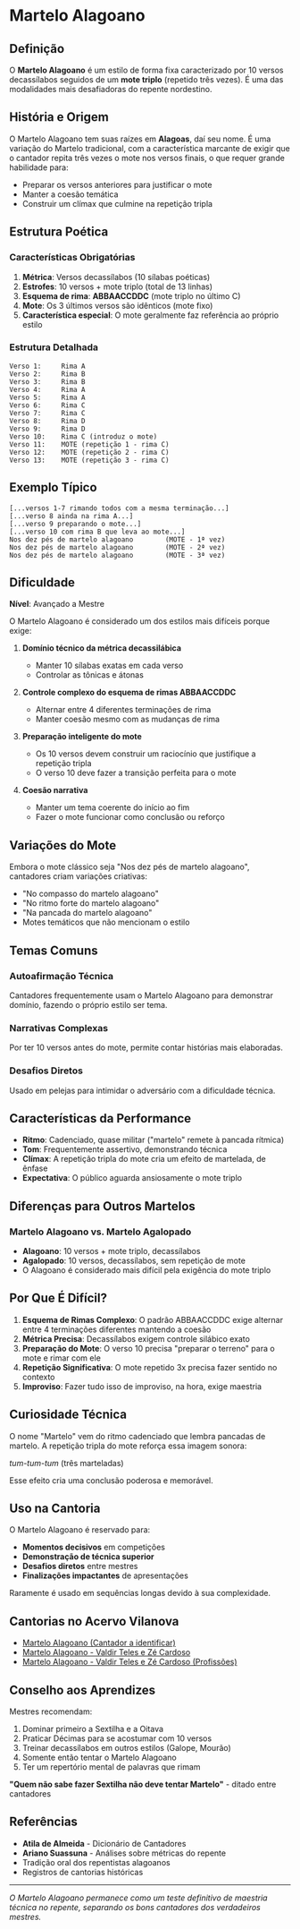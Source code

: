 # Martelo Alagoano

## Definição

O **Martelo Alagoano** é um estilo de forma fixa caracterizado por 10 versos decassílabos seguidos de um **mote triplo** (repetido três vezes). É uma das modalidades mais desafiadoras do repente nordestino.

## História e Origem

O Martelo Alagoano tem suas raízes em **Alagoas**, daí seu nome. É uma variação do Martelo tradicional, com a característica marcante de exigir que o cantador repita três vezes o mote nos versos finais, o que requer grande habilidade para:
- Preparar os versos anteriores para justificar o mote
- Manter a coesão temática
- Construir um clímax que culmine na repetição tripla

## Estrutura Poética

### Características Obrigatórias

1. **Métrica**: Versos decassílabos (10 sílabas poéticas)
2. **Estrofes**: 10 versos + mote triplo (total de 13 linhas)
3. **Esquema de rima**: **ABBAACCDDC** (mote triplo no último C)
4. **Mote**: Os 3 últimos versos são idênticos (mote fixo)
5. **Característica especial**: O mote geralmente faz referência ao próprio estilo

### Estrutura Detalhada

```
Verso 1:     Rima A
Verso 2:     Rima B
Verso 3:     Rima B
Verso 4:     Rima A
Verso 5:     Rima A
Verso 6:     Rima C
Verso 7:     Rima C
Verso 8:     Rima D
Verso 9:     Rima D
Verso 10:    Rima C (introduz o mote)
Verso 11:    MOTE (repetição 1 - rima C)
Verso 12:    MOTE (repetição 2 - rima C)
Verso 13:    MOTE (repetição 3 - rima C)
```

## Exemplo Típico

```
[...versos 1-7 rimando todos com a mesma terminação...]
[...verso 8 ainda na rima A...]
[...verso 9 preparando o mote...]
[...verso 10 com rima B que leva ao mote...]
Nos dez pés de martelo alagoano        (MOTE - 1ª vez)
Nos dez pés de martelo alagoano        (MOTE - 2ª vez)
Nos dez pés de martelo alagoano        (MOTE - 3ª vez)
```

## Dificuldade

**Nível**: Avançado a Mestre

O Martelo Alagoano é considerado um dos estilos mais difíceis porque exige:

1. **Domínio técnico da métrica decassilábica**
   - Manter 10 sílabas exatas em cada verso
   - Controlar as tônicas e átonas

2. **Controle complexo do esquema de rimas ABBAACCDDC**
   - Alternar entre 4 diferentes terminações de rima
   - Manter coesão mesmo com as mudanças de rima

3. **Preparação inteligente do mote**
   - Os 10 versos devem construir um raciocínio que justifique a repetição tripla
   - O verso 10 deve fazer a transição perfeita para o mote

4. **Coesão narrativa**
   - Manter um tema coerente do início ao fim
   - Fazer o mote funcionar como conclusão ou reforço

## Variações do Mote

Embora o mote clássico seja "Nos dez pés de martelo alagoano", cantadores criam variações criativas:

- "No compasso do martelo alagoano"
- "No ritmo forte do martelo alagoano"
- "Na pancada do martelo alagoano"
- Motes temáticos que não mencionam o estilo

## Temas Comuns

### Autoafirmação Técnica
Cantadores frequentemente usam o Martelo Alagoano para demonstrar domínio, fazendo o próprio estilo ser tema.

### Narrativas Complexas
Por ter 10 versos antes do mote, permite contar histórias mais elaboradas.

### Desafios Diretos
Usado em pelejas para intimidar o adversário com a dificuldade técnica.

## Características da Performance

- **Ritmo**: Cadenciado, quase militar ("martelo" remete à pancada rítmica)
- **Tom**: Frequentemente assertivo, demonstrando técnica
- **Clímax**: A repetição tripla do mote cria um efeito de martelada, de ênfase
- **Expectativa**: O público aguarda ansiosamente o mote triplo

## Diferenças para Outros Martelos

### Martelo Alagoano vs. Martelo Agalopado
- **Alagoano**: 10 versos + mote triplo, decassílabos
- **Agalopado**: 10 versos, decassílabos, sem repetição de mote
- O Alagoano é considerado mais difícil pela exigência do mote triplo

## Por Que É Difícil?

1. **Esquema de Rimas Complexo**: O padrão ABBAACCDDC exige alternar entre 4 terminações diferentes mantendo a coesão
2. **Métrica Precisa**: Decassílabos exigem controle silábico exato
3. **Preparação do Mote**: O verso 10 precisa "preparar o terreno" para o mote e rimar com ele
4. **Repetição Significativa**: O mote repetido 3x precisa fazer sentido no contexto
5. **Improviso**: Fazer tudo isso de improviso, na hora, exige maestria

## Curiosidade Técnica

O nome "Martelo" vem do ritmo cadenciado que lembra pancadas de martelo. A repetição tripla do mote reforça essa imagem sonora:

*tum-tum-tum* (três marteladas)

Esse efeito cria uma conclusão poderosa e memorável.

## Uso na Cantoria

O Martelo Alagoano é reservado para:
- **Momentos decisivos** em competições
- **Demonstração de técnica superior**
- **Desafios diretos** entre mestres
- **Finalizações impactantes** de apresentações

Raramente é usado em sequências longas devido à sua complexidade.

## Cantorias no Acervo Vilanova

- [Martelo Alagoano (Cantador a identificar)](../repentes/martelo-alagoano.txt)
- [Martelo Alagoano - Valdir Teles e Zé Cardoso](../repentes/martelo-alagoano-valdir-teles-ze-cardoso.txt)
- [Martelo Alagoano - Valdir Teles e Zé Cardoso (Profissões)](../repentes/martelo-alagoano-valdir-teles-ze-cardoso-2.txt)

## Conselho aos Aprendizes

Mestres recomendam:

1. Dominar primeiro a Sextilha e a Oitava
2. Praticar Décimas para se acostumar com 10 versos
3. Treinar decassílabos em outros estilos (Galope, Mourão)
4. Somente então tentar o Martelo Alagoano
5. Ter um repertório mental de palavras que rimam

**"Quem não sabe fazer Sextilha não deve tentar Martelo"** - ditado entre cantadores

## Referências

- **Atila de Almeida** - Dicionário de Cantadores
- **Ariano Suassuna** - Análises sobre métricas do repente
- Tradição oral dos repentistas alagoanos
- Registros de cantorias históricas

---

*O Martelo Alagoano permanece como um teste definitivo de maestria técnica no repente, separando os bons cantadores dos verdadeiros mestres.*

